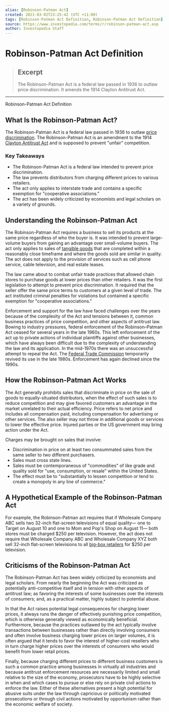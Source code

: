 ```yaml
---
alias: [Robinson-Patman Act]
created: 2021-03-02T23:25:42 (UTC +11:00)
tags: [Robinson-Patman Act Definition, Robinson-Patman Act Definition]
source: https://www.investopedia.com/terms/r/robinson-patman-act.asp
author: Investopedia Staff
---
```


# Robinson-Patman Act Definition

> ## Excerpt
> The Robinson-Patman Act is a federal law passed in 1936 to outlaw price discrimination. It amends the 1914 Clayton Antitrust Act.

---

Robinson-Patman Act Definition
## What Is the Robinson-Patman Act?

The Robinson-Patman Act is a federal law passed in 1936 to outlaw [price discrimination](https://www.investopedia.com/terms/p/price_discrimination.asp). The Robinson-Patman Act is an amendment to the 1914 [Clayton Antitrust Act](https://www.investopedia.com/terms/c/clayton-antitrust-act.asp) and is supposed to prevent "unfair" competition.

### Key Takeaways

-   The Robinson-Patman Act is a federal law intended to prevent price discrimination.
-   The law prevents distributors from charging different prices to various retailers.
-   The act only applies to interstate trade and contains a specific exemption for "cooperative associations."
-   The act has been widely criticized by economists and legal scholars on a variety of grounds.

## Understanding the Robinson-Patman Act

The Robinson-Patman Act requires a business to sell its products at the same price regardless of who the buyer is. It was intended to prevent large-volume buyers from gaining an advantage over small-volume buyers. The act only applies to sales of [tangible goods](https://www.investopedia.com/articles/investing/100614/goodwill-vs-other-intangible-assets-whats-difference.asp) that are completed within a reasonably close timeframe and where the goods sold are similar in quality. The act does not apply to the provision of services such as cell phone service, cable television, and real estate leases.

The law came about to combat unfair trade practices that allowed chain stores to purchase goods at lower prices than other retailers. It was the first legislation to attempt to prevent price discrimination. It required that the seller offer the same price terms to customers at a given level of trade. The act instituted criminal penalties for violations but contained a specific exemption for "cooperative associations."

Enforcement and support for the law have faced challenges over the years because of the complexity of the Act and tensions between it, common business practices of price competition, and other aspects of antitrust law. Bowing to industry pressures, federal enforcement of the Robinson–Patman Act ceased for several years in the late 1960s. This left enforcement of the act up to private actions of individual plaintiffs against other businesses, which have always been difficult due to the complexity of understanding the law and its application. In the mid-1970s there was an unsuccessful attempt to repeal the Act. The [Federal Trade Commission](https://www.investopedia.com/articles/financial-theory/10/the-us-federal-trade-commission.asp) temporarily revived its use in the late 1980s. Enforcement has again declined since the 1990s.

## How the Robinson-Patman Act Works

The Act generally prohibits sales that discriminate in price on the sale of goods to equally-situated distributors, when the effect of such sales is to reduce competition and may give favored customers an advantage in the market unrelated to their actual efficiency. Price refers to net price and includes all compensation paid, including compensation for advertising or other services. The also seller may not throw in additional goods or services to lower the effective price. Injured parties or the US government may bring action under the Act.

Charges may be brought on sales that involve:

-   Discrimination in price on at least two consummated sales from the same seller to two different purchasers.
-   Sales must cross state lines.
-   Sales must be contemporaneous of "commodities" of like grade and quality sold for "use, consumption, or resale" within the United States.
-   The effect must be to "substantially to lessen competition or tend to create a monopoly in any line of commerce."

## A Hypothetical Example of the Robinson-Patman Act

For example, the Robinson-Patman act requires that if Wholesale Company ABC sells two 32-inch flat-screen televisions of equal quality— one to Target on August 10 and one to Mom and Pop's Shop on August 11— both stores must be charged $250 per television. However, the act does not require that Wholesale Company ABC and Wholesale Company XYZ both sell 32-inch flat-screen televisions to all [big-box retailers](https://www.investopedia.com/terms/b/big_box_retailer.asp) for $250 per television.

## Criticisms of the Robinson-Patman Act

The Robinson-Patman Act has been widely criticized by economists and legal scholars. From nearly the beginning the Act was criticized as potentially anti-competitive itself and in tension with other aspects of antitrust law; as favoring the interests of some businesses over the interests of consumers; and, as a practical matter, highly subject to potential abuse. 

In that the Act raises potential legal consequences for charging lower prices, it always runs the danger of effectively punishing price competition, which is otherwise generally viewed as economically beneficial. Furthermore, because the practices outlawed by the act typically involve transactions between businesses rather than directly involving consumers and often involve business charging lower prices on larger volumes, it is often argued that it tends to favor the interest of higher-cost resellers who in turn charge higher prices over the interests of consumers who would benefit from lower retail prices. 

Finally, because charging different prices to different business customers is such a common practice among businesses in virtually all industries and because antitrust enforcement resources are necessarily limited and small relative to the size of the economy, prosecutors have to be highly selective in when and which cases to pursue or else rely on private civil actions to enforce the law. Either of these alternatives present a high potential for abusive suits under the law through capricious or politically motivated prosecutions or through civil actions motivated by opportunism rather than the economic welfare of society.
